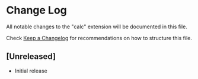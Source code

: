 # Change Log

All notable changes to the "calc" extension will be documented in this file.

Check [Keep a Changelog](http://keepachangelog.com/) for recommendations on how to structure this file.

## [Unreleased]

- Initial release